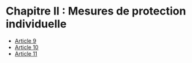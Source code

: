 # Chapitre II : Mesures de protection individuelle

- [Article 9](article-9.md)
- [Article 10](article-10.md)
- [Article 11](article-11.md)
